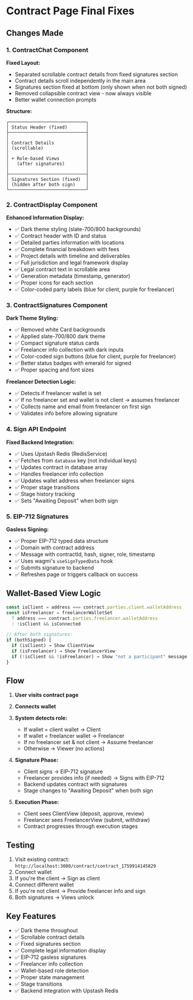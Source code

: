 # Contract Page Final Fixes

## Changes Made

### 1. ContractChat Component
**Fixed Layout:**
- Separated scrollable contract details from fixed signatures section
- Contract details scroll independently in the main area
- Signatures section fixed at bottom (only shown when not both signed)
- Removed collapsible contract view - now always visible
- Better wallet connection prompts

**Structure:**
```
┌─────────────────────────────┐
│ Status Header (fixed)       │
├─────────────────────────────┤
│                             │
│ Contract Details            │
│ (scrollable)                │
│                             │
│ + Role-based Views          │
│   (after signatures)        │
│                             │
├─────────────────────────────┤
│ Signatures Section (fixed)  │
│ (hidden after both sign)    │
└─────────────────────────────┘
```

### 2. ContractDisplay Component
**Enhanced Information Display:**
- ✅ Dark theme styling (slate-700/800 backgrounds)
- ✅ Contract header with ID and status
- ✅ Detailed parties information with locations
- ✅ Complete financial breakdown with fees
- ✅ Project details with timeline and deliverables
- ✅ Full jurisdiction and legal framework display
- ✅ Legal contract text in scrollable area
- ✅ Generation metadata (timestamp, generator)
- ✅ Proper icons for each section
- ✅ Color-coded party labels (blue for client, purple for freelancer)

### 3. ContractSignatures Component
**Dark Theme Styling:**
- ✅ Removed white Card backgrounds
- ✅ Applied slate-700/800 dark theme
- ✅ Compact signature status cards
- ✅ Freelancer info collection with dark inputs
- ✅ Color-coded sign buttons (blue for client, purple for freelancer)
- ✅ Better status badges with emerald for signed
- ✅ Proper spacing and font sizes

**Freelancer Detection Logic:**
- ✅ Detects if freelancer wallet is set
- ✅ If no freelancer set and wallet is not client → assumes freelancer
- ✅ Collects name and email from freelancer on first sign
- ✅ Validates info before allowing signature

### 4. Sign API Endpoint
**Fixed Backend Integration:**
- ✅ Uses Upstash Redis (RedisService)
- ✅ Fetches from `database` key (not individual keys)
- ✅ Updates contract in database array
- ✅ Handles freelancer info collection
- ✅ Updates wallet address when freelancer signs
- ✅ Proper stage transitions
- ✅ Stage history tracking
- ✅ Sets "Awaiting Deposit" when both sign

### 5. EIP-712 Signatures
**Gasless Signing:**
- ✅ Proper EIP-712 typed data structure
- ✅ Domain with contract address
- ✅ Message with contractId, hash, signer, role, timestamp
- ✅ Uses wagmi's `useSignTypedData` hook
- ✅ Submits signature to backend
- ✅ Refreshes page or triggers callback on success

## Wallet-Based View Logic

```typescript
const isClient = address === contract.parties.client.walletAddress
const isFreelancer = freelancerWalletSet 
  ? address === contract.parties.freelancer.walletAddress
  : !isClient && isConnected

// After both signatures:
if (bothSigned) {
  if (isClient) → Show ClientView
  if (isFreelancer) → Show FreelancerView
  if (!isClient && !isFreelancer) → Show "not a participant" message
}
```

## Flow

1. **User visits contract page**
2. **Connects wallet**
3. **System detects role:**
   - If wallet = client wallet → Client
   - If wallet = freelancer wallet → Freelancer
   - If no freelancer set & not client → Assume freelancer
   - Otherwise → Viewer (no actions)

4. **Signature Phase:**
   - Client signs → EIP-712 signature
   - Freelancer provides info (if needed) → Signs with EIP-712
   - Backend updates contract with signatures
   - Stage changes to "Awaiting Deposit" when both sign

5. **Execution Phase:**
   - Client sees ClientView (deposit, approve, review)
   - Freelancer sees FreelancerView (submit, withdraw)
   - Contract progresses through execution stages

## Testing

1. Visit existing contract: `http://localhost:3000/contract/contract_1759914145829`
2. Connect wallet
3. If you're the client → Sign as client
4. Connect different wallet
5. If you're not client → Provide freelancer info and sign
6. Both signatures → Views unlock

## Key Features

- ✅ Dark theme throughout
- ✅ Scrollable contract details
- ✅ Fixed signatures section
- ✅ Complete legal information display
- ✅ EIP-712 gasless signatures
- ✅ Freelancer info collection
- ✅ Wallet-based role detection
- ✅ Proper state management
- ✅ Stage transitions
- ✅ Backend integration with Upstash Redis
